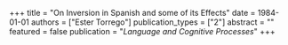+++
title = "On Inversion in Spanish and some of its Effects"
date = 1984-01-01
authors = ["Ester Torrego"]
publication_types = ["2"]
abstract = ""
featured = false
publication = "*Language and Cognitive Processes*"
+++

